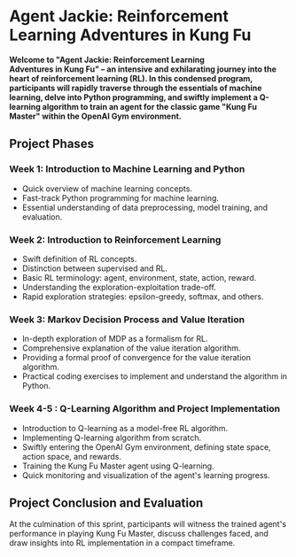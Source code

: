 # Agent Jackie: Reinforcement Learning Adventures in Kung Fu

**Welcome to "Agent Jackie: Reinforcement Learning Adventures in Kung Fu" – an intensive and exhilarating journey into the heart of reinforcement learning (RL). In this condensed program, participants will rapidly traverse through the essentials of machine learning, delve into Python programming, and swiftly implement a Q-learning algorithm to train an agent for the classic game "Kung Fu Master" within the OpenAI Gym environment.**

## Project Phases

### Week 1: Introduction to Machine Learning and Python

- Quick overview of machine learning concepts.
- Fast-track Python programming for machine learning.
- Essential understanding of data preprocessing, model training, and evaluation.

### Week 2: Introduction to Reinforcement Learning

- Swift definition of RL concepts.
- Distinction between supervised and RL.
- Basic RL terminology: agent, environment, state, action, reward.
- Understanding the exploration-exploitation trade-off.
- Rapid exploration strategies: epsilon-greedy, softmax, and others.

### Week 3: Markov Decision Process and Value Iteration

- In-depth exploration of MDP as a formalism for RL.
- Comprehensive explanation of the value iteration algorithm.
- Providing a formal proof of convergence for the value iteration algorithm.
- Practical coding exercises to implement and understand the algorithm in Python.

### Week 4-5 : Q-Learning Algorithm and Project Implementation

- Introduction to Q-learning as a model-free RL algorithm.
- Implementing Q-learning algorithm from scratch.
- Swiftly entering the OpenAI Gym environment, defining state space, action space, and rewards.
- Training the Kung Fu Master agent using Q-learning.
- Quick monitoring and visualization of the agent's learning progress.

## Project Conclusion and Evaluation

At the culmination of this sprint, participants will witness the trained agent's performance in playing Kung Fu Master, discuss challenges faced, and draw insights into RL implementation in a compact timeframe.
